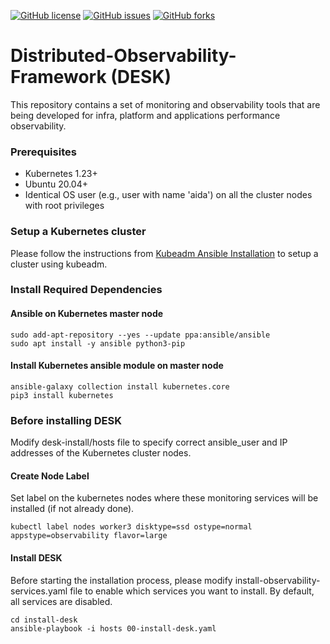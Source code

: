 [![GitHub license](https://img.shields.io/github/license/smartx-usman/Distributed-Observability-Framework?logoColor=lightgrey&style=plastic)](https://github.com/smartx-usman/Distributed-Observability-Framework/blob/main/LICENSE)
[![GitHub issues](https://img.shields.io/github/issues/smartx-usman/Distributed-Observability-Framework?style=plastic)](https://github.com/smartx-usman/Distributed-Observability-Framework/issues)
[![GitHub forks](https://img.shields.io/github/forks/smartx-usman/Distributed-Observability-Framework?style=plastic)](https://github.com/smartx-usman/Distributed-Observability-Framework/network)

# Distributed-Observability-Framework (DESK)
This repository contains a set of monitoring and observability tools that are being developed for infra, platform and applications performance observability.

### Prerequisites
- Kubernetes 1.23+
- Ubuntu 20.04+
- Identical OS user (e.g., user with name 'aida') on all the cluster nodes with root privileges

### Setup a Kubernetes cluster
Please follow the instructions from [Kubeadm Ansible Installation](kubernetes/README.md) to setup a cluster using kubeadm.


### Install Required Dependencies
#### Ansible on Kubernetes master node
```shell
sudo add-apt-repository --yes --update ppa:ansible/ansible
sudo apt install -y ansible python3-pip
```

#### Install Kubernetes ansible module on master node
```shell
ansible-galaxy collection install kubernetes.core
pip3 install kubernetes
```

### Before installing DESK
Modify desk-install/hosts file to specify correct ansible_user and IP addresses of the Kubernetes cluster nodes.

#### Create Node Label
Set label on the kubernetes nodes where these monitoring services will be installed (if not already done).
```shell
kubectl label nodes worker3 disktype=ssd ostype=normal appstype=observability flavor=large
```

#### Install DESK
Before starting the installation process, please modify install-observability-services.yaml file to enable which services you want to install. By default, all services are disabled.
```shell
cd install-desk
ansible-playbook -i hosts 00-install-desk.yaml 
```